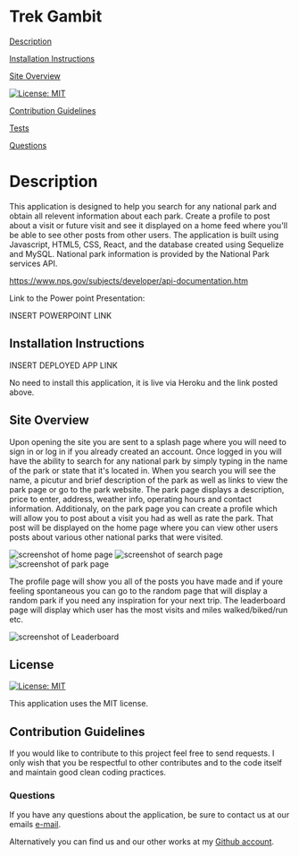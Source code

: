 # Trek Gambit

[Description](#description) 

[Installation Instructions](#installation-instructions) 

[Site Overview](#site-overview) 
  
[![License: MIT](https://img.shields.io/badge/License-MIT-blue.svg)](https://opensource.org/licenses/MIT)

[Contribution Guidelines](#contribution-guidelines) 

[Tests](#tests) 
 
[Questions](#questions)

# Description

This application is designed to help you search for any national park and obtain all relevent information about each park. Create a profile to post about a visit or future visit and see it displayed on a home feed where you'll be able to see other posts from other users. The application is built using Javascript, HTML5, CSS, React, and the database created using Sequelize and MySQL. National park information is provided by the National Park services API.

https://www.nps.gov/subjects/developer/api-documentation.htm

Link to the Power point Presentation: 

INSERT POWERPOINT LINK

## Installation Instructions

INSERT DEPLOYED APP LINK

No need to install this application, it is live via Heroku and the link posted above.  

## Site Overview
Upon opening the site you are sent to a splash page where you will need to sign in or log in if you already created an account. Once logged in you will have the ability to search for any national park by simply typing in the name of the park or state that it's located in. When you search you will see the name, a picutur and brief description of the park as well as links to view the park page or go to the park website. The park page displays a description, price to enter, address, weather info, operating hours and contact information. Additionaly, on the park page you can create a profile which will allow you to post about a visit you had as well as rate the park. That post will be displayed on the home page where you can view other users posts about various other national parks that were visited.

![screenshot of home page](src/img/homePage.png)
![screenshot of search page]()
![screenshot of park page](src/img/parkPage.png)

The profile page will show you all of the posts you have made and if youre feeling spontaneous you can go to the random page that will display a random park if you need any inspiration for your next trip. The leaderboard page will display which user has the most visits and miles walked/biked/run etc. 

![screenshot of Leaderboard](src/img/leaderboardPage.png)
  
## License

[![License: MIT](https://img.shields.io/badge/License-MIT-blue.svg)](https://opensource.org/licenses/MIT)

This application uses the MIT license.

## Contribution Guidelines

If you would like to contribute to this project feel free to send requests.  I only wish that you be respectful to other contributes and to the code itself and maintain good clean coding practices. 

### Questions

If you have any questions about the application, be sure to contact us at our emails [e-mail](mailto:smonagha@conncoll.edu).

Alternatively you can find us and our other works at my [Github account](https://github.com/seanmonaghan).